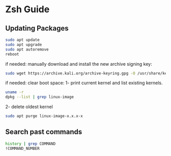 # Zsh Guide

## Updating Packages

```zsh
sudo apt update
sudo apt upgrade
sudo apt autoremove
reboot
```

if needed: manually download and install the new archive signing key:
```zsh
sudo wget https://archive.kali.org/archive-keyring.gpg -O /usr/share/keyrings/kali-archive-keyring.gpg
```

if needed: clear boot space:
1- print current kernel and list existing kernels.
```zsh
uname -r
dpkg --list | grep linux-image
```
2- delete oldest kernel
```zsh
sudo apt purge linux-image-x.x.x-x
```


## Search past commands
```zsh
history | grep COMMAND
!COMMAND_NUMBER
```
